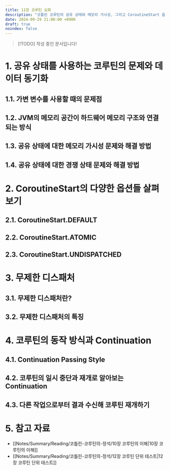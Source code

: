 ```yaml
---
title: 11장 코루틴 심화
description: "코틀린 코루틴의 공유 상태와 메모리 가시성, 그리고 CoroutineStart 옵션에 대해 알아보겠습니다."
date: 2024-09-29 21:00:00 +0900
draft: true
noindex: false
---
```

 
> [!TODO] 작성 중인 문서입니다!


# 1. 공유 상태를 사용하는 코루틴의 문제와 데이터 동기화  
## 1.1. 가변 변수를 사용할 때의 문제점  
## 1.2. JVM의 메모리 공간이 하드웨어 메모리 구조와 연결되는 방식  
## 1.3. 공유 상태에 대한 메모리 가시성 문제와 해결 방법  
## 1.4. 공유 상태에 대한 경쟁 상태 문제와 해결 방법  
# 2. CoroutineStart의 다양한 옵션들 살펴보기  
## 2.1. CoroutineStart.DEFAULT  
## 2.2. CoroutineStart.ATOMIC  
## 2.3. CoroutineStart.UNDISPATCHED  
# 3. 무제한 디스패처  
## 3.1. 무제한 디스패처란?  
## 3.2. 무제한 디스패처의 특징  
# 4. 코루틴의 동작 방식과 Continuation  
## 4.1. Continuation Passing Style  
## 4.2. 코루틴의 일시 중단과 재개로 알아보는 Continuation  
## 4.3. 다른 작업으로부터 결과 수신해 코루틴 재개하기  
# 5. 참고 자료

- [[Notes/Summary/Reading/코틀린-코루틴의-정석/10장 코루틴의 이해|10장 코루틴의 이해]]
- [[Notes/Summary/Reading/코틀린-코루틴의-정석/12장 코루틴 단위 테스트|12장 코루틴 단위 테스트]]